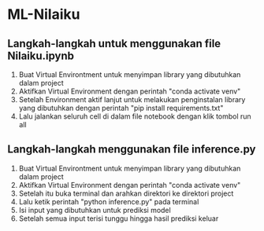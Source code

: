 # ML-Nilaiku  

## Langkah-langkah untuk menggunakan file Nilaiku.ipynb  
1. Buat Virtual Environtment untuk menyimpan library yang dibutuhkan dalam project  
2. Aktifkan Virtual Environment dengan perintah "conda activate venv"  
3. Setelah Environment aktif lanjut untuk melakukan penginstalan library yang dibutuhkan dengan perintah "pip install requirements.txt"  
4. Lalu jalankan seluruh cell di dalam file notebook dengan klik tombol run all

## Langkah-langkah menggunakan file inference.py
1. Buat Virtual Environtment untuk menyimpan library yang dibutuhkan dalam project  
2. Aktifkan Virtual Environment dengan perintah "conda activate venv"  
3. Setelah itu buka terminal dan arahkan direktori ke direktori project  
4. Lalu ketik perintah "python inference.py" pada terminal
5. Isi input yang dibutuhkan untuk prediksi model
6. Setelah semua input terisi tunggu hingga hasil prediksi keluar  
